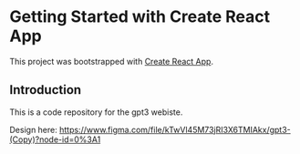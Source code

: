 # Getting Started with Create React App

This project was bootstrapped with [Create React App](https://github.com/facebook/create-react-app).

## Introduction

This is a code repository for the gpt3 webiste.

Design here: https://www.figma.com/file/kTwVl45M73jRI3X6TMIAkx/gpt3-(Copy)?node-id=0%3A1

